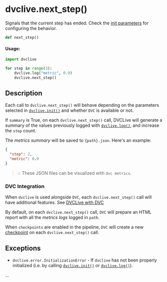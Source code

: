 # dvclive.next_step()

Signals that the current step has ended. Check the
[init parameters](/doc/dvclive/api-reference/init#parameters) for configuring
the behavior.

```py
def next_step()
```

#### Usage:

```py
import dvclive

for step in range(3):
    dvclive.log("metric", 0.9)
    dvclive.next_step()
```

## Description

Each call to `dvclive.next_step()` will behave depending on the parameters
selected in [`dvclive.init()`] and whether `DVC` is available or not.

If `summary` is True, on each `dvclive.next_step()` call, DVCLive will generate
a summary of the values previously logged with [`dvclive.log()`], and increase
the `step` count.

The _metrics summary_ will be saved to `{path}.json`. Here's an example:

```json
{
  "step": 2,
  "metric": 0.9
}
```

> 💡 These JSON files can be visualized with `dvc metrics`.

### DVC Integration

When `dvclive` is used alongside `DVC`, each `dvclive.next_step()` call will
have additional features. See
[DVCLive with DVC](/doc/dvclive/user-guide/dvclive-with-dvc)

By default, on each `dvclive.next_step()` call, `DVC` will prepare an HTML
report with all the _metrics logs_ logged in `path`.

When `checkpoints` are enabled in the <abbr>pipeline<abbr>, `DVC` will create a
new [checkpoint](/doc/user-guide/experiment-management/checkpoints) on each
`dvclive.next_step()` call.

## Exceptions

- `dvclive.error.InitializationError` - If `dvclive` has not been properly
  initialized (i.e. by calling [`dvclive.init()`] or [`dvclive.log()`]).

...

[`dvclive.init()`]: /doc/dvclive/api-reference/init
[`dvclive.log()`]: /doc/dvclive/api-reference/log
